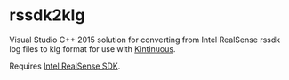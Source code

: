 # rssdk2klg

Visual Studio C++ 2015 solution for converting from Intel RealSense rssdk log files to klg format for use with [Kintinuous](https://github.com/mp3guy/Kintinuous/).

Requires [Intel RealSense SDK](https://software.intel.com/en-us/intel-realsense-sdk).
